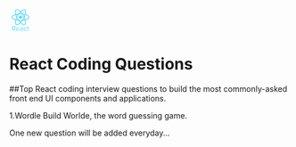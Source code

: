 <img src="https://github.com/devicons/devicon/blob/master/icons/react/react-original-wordmark.svg" title="React" alt="React" width="40" height="40"/>&nbsp;
# React Coding Questions
##Top React coding interview questions to build the most commonly-asked front end UI components and applications.

1.Wordle
Build Worlde, the word guessing game.



One new question will be added everyday...


